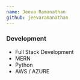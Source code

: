 ```yaml
---
name: Jeeva Ramanathan
github: jeevaramanathan
---
```


### Development
- Full Stack Development
- MERN
- Python
- AWS / AZURE


